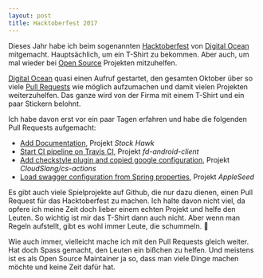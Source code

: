 ```yaml
---
layout: post
title: Hacktoberfest 2017
---
```

Dieses Jahr habe ich beim sogenannten [Hacktoberfest][0] von [Digital Ocean][1] mitgemacht. Hauptsächlich,
um ein T-Shirt zu bekommen. Aber auch, um mal wieder bei [Open Source][2] Projekten mitzuhelfen.

[Digital Ocean][1] quasi einen Aufruf gestartet, den gesamten Oktober über so viele [Pull Requests][3] wie möglich
aufzumachen und damit vielen Projekten weiterzuhelfen. Das ganze wird von der Firma mit einem T-Shirt und
ein paar Stickern belohnt.

Ich habe davon erst vor ein paar Tagen erfahren und habe die folgenden Pull Requests aufgemacht:

  * [Add Documentation][4], Projekt *Stock Hawk*
  * [Start CI pipeline on Travis CI][5], Projekt *fd-android-client*
  * [Add checkstyle plugin and copied google configuration][6], Projekt *CloudSlang/cs-actions*
  * [Load swagger configuration from Spring properties][7], Projekt *AppleSeed*

Es gibt auch viele Spielprojekte auf Github, die nur dazu dienen, einen Pull Request für das Hacktoberfest zu machen.
Ich halte davon nicht viel, da opfere ich meine Zeit doch lieber einem echten Projekt und helfe den Leuten. So 
wichtig ist mir das T-Shirt dann auch nicht. Aber wenn man Regeln aufstellt, gibt es wohl immer Leute, die schummeln. 🤷

Wie auch immer, vielleicht mache ich mit den Pull Requests gleich weiter. Hat doch Spass gemacht, den Leuten
ein bißchen zu helfen. Und meistens ist es als Open Source Maintainer ja so, dass man viele Dinge machen möchte und
keine Zeit dafür hat.

[0]: http://hacktoberfest.digitalocean.com/
[1]: http://digitalocean.com/
[2]: https://de.wikipedia.org/wiki/Open_Source
[3]: https://help.github.com/articles/about-pull-requests/
[4]: https://github.com/therajanmaurya/Stock-Hawk/issues/31
[5]: https://github.com/freedomotic/fd-android-client/pull/15
[6]: https://github.com/CloudSlang/cs-actions/pull/353
[7]: https://github.com/monPlan/AppleSeed/pull/67
